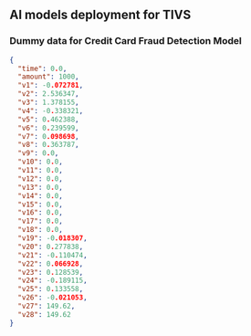 AI models deployment for TIVS 
---

### Dummy data for Credit Card Fraud Detection Model 

```json
{
  "time": 0.0,
  "amount": 1000,
  "v1": -0.072781,
  "v2": 2.536347,
  "v3": 1.378155,
  "v4": -0.338321,
  "v5": 0.462388,
  "v6": 0.239599,
  "v7": 0.098698,
  "v8": 0.363787,
  "v9": 0.0,
  "v10": 0.0,
  "v11": 0.0,
  "v12": 0.0,
  "v13": 0.0,
  "v14": 0.0,
  "v15": 0.0,
  "v16": 0.0,
  "v17": 0.0,
  "v18": 0.0,
  "v19": -0.018307,
  "v20": 0.277838,
  "v21": -0.110474,
  "v22": 0.066928,
  "v23": 0.128539,
  "v24": -0.189115,
  "v25": 0.133558,
  "v26": -0.021053,
  "v27": 149.62,
  "v28": 149.62
}
```